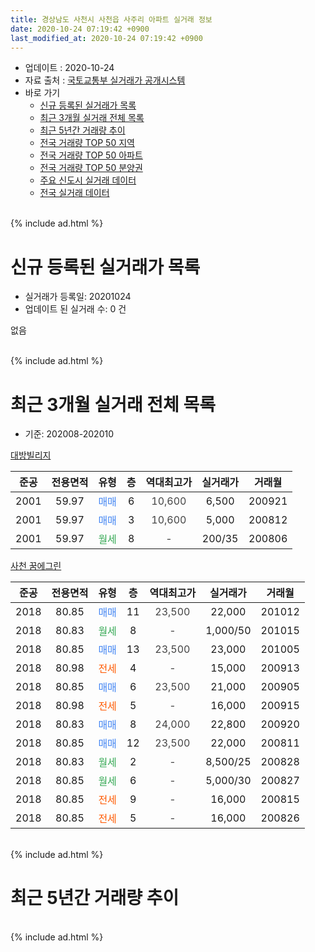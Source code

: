```yaml
---
title: 경상남도 사천시 사천읍 사주리 아파트 실거래 정보
date: 2020-10-24 07:19:42 +0900
last_modified_at: 2020-10-24 07:19:42 +0900
---
```


* 업데이트 : 2020-10-24
* 자료 출처 : [국토교통부 실거래가 공개시스템](http://rt.molit.go.kr)
* 바로 가기
    * [신규 등록된 실거래가 목록](#신규-등록된-실거래가-목록)
    * [최근 3개월 실거래 전체 목록](#최근-3개월-실거래-전체-목록)
    * [최근 5년간 거래량 추이](#최근-5년간-거래량-추이)
    * [전국 거래량 TOP 50 지역](https://inasie.github.io/apt-trade-info/최근-3개월-전국에서-가장-거래가-많이-발생한-지역)
    * [전국 거래량 TOP 50 아파트](https://inasie.github.io/apt-trade-info/최근-3개월-전국에서-가장-거래가-많이-발생한-아파트)
    * [전국 거래량 TOP 50 분양권](https://inasie.github.io/apt-trade-info/최근-3개월-전국에서-가장-거래가-많이-발생한-분양권)
    * [주요 신도시 실거래 데이터](https://inasie.github.io/apt-trade-info/주요-신도시)
    * [전국 실거래 데이터](https://inasie.github.io/apt-trade-info/전국)
<br>
{% include ad.html %}
<br>

# 신규 등록된 실거래가 목록
* 실거래가 등록일: 20201024
* 업데이트 된 실거래 수: 0 건

없음

<br>
{% include ad.html %}
<br>

# 최근 3개월 실거래 전체 목록
* 기준: 202008-202010


[대방빌리지](https://search.naver.com/search.naver?query=%EA%B2%BD%EC%83%81%EB%82%A8%EB%8F%84+%EC%82%AC%EC%B2%9C%EC%8B%9C+%EC%82%AC%EC%B2%9C%EC%9D%8D+%EC%82%AC%EC%A3%BC%EB%A6%AC+%EB%8C%80%EB%B0%A9%EB%B9%8C%EB%A6%AC%EC%A7%80)

|준공|전용면적|유형|층|역대최고가|실거래가|거래월|
|:---:|:---:|:---:|:---:|:---:|:---:|:---:|
|2001|59.97|<span style="color:#4285f3">매매</span>|6|<span style="color:#444444">10,600</span>|6,500|200921|
|2001|59.97|<span style="color:#4285f3">매매</span>|3|<span style="color:#444444">10,600</span>|5,000|200812|
|2001|59.97|<span style="color:#34a853">월세</span>|8|<span style="color:#444444">-</span>|200/35|200806|

[사천 꿈에그린](https://search.naver.com/search.naver?query=%EA%B2%BD%EC%83%81%EB%82%A8%EB%8F%84+%EC%82%AC%EC%B2%9C%EC%8B%9C+%EC%82%AC%EC%B2%9C%EC%9D%8D+%EC%82%AC%EC%A3%BC%EB%A6%AC+%EC%82%AC%EC%B2%9C+%EA%BF%88%EC%97%90%EA%B7%B8%EB%A6%B0)

|준공|전용면적|유형|층|역대최고가|실거래가|거래월|
|:---:|:---:|:---:|:---:|:---:|:---:|:---:|
|2018|80.85|<span style="color:#4285f3">매매</span>|11|<span style="color:#444444">23,500</span>|22,000|201012|
|2018|80.83|<span style="color:#34a853">월세</span>|8|<span style="color:#444444">-</span>|1,000/50|201015|
|2018|80.85|<span style="color:#4285f3">매매</span>|13|<span style="color:#444444">23,500</span>|23,000|201005|
|2018|80.98|<span style="color:#ff5a00">전세</span>|4|<span style="color:#444444">-</span>|15,000|200913|
|2018|80.85|<span style="color:#4285f3">매매</span>|6|<span style="color:#444444">23,500</span>|21,000|200905|
|2018|80.98|<span style="color:#ff5a00">전세</span>|5|<span style="color:#444444">-</span>|16,000|200915|
|2018|80.83|<span style="color:#4285f3">매매</span>|8|<span style="color:#444444">24,000</span>|22,800|200920|
|2018|80.85|<span style="color:#4285f3">매매</span>|12|<span style="color:#444444">23,500</span>|22,000|200811|
|2018|80.83|<span style="color:#34a853">월세</span>|2|<span style="color:#444444">-</span>|8,500/25|200828|
|2018|80.85|<span style="color:#34a853">월세</span>|6|<span style="color:#444444">-</span>|5,000/30|200827|
|2018|80.85|<span style="color:#ff5a00">전세</span>|9|<span style="color:#444444">-</span>|16,000|200815|
|2018|80.85|<span style="color:#ff5a00">전세</span>|5|<span style="color:#444444">-</span>|16,000|200826|


<br>
{% include ad.html %}
<br>

# 최근 5년간 거래량 추이


<div style="width:100%;">
    <canvas id="deal_progress" height="200"></canvas>
</div>

<script>
new Chart(document.getElementById("deal_progress"), {
    type: 'line',
    data: {
        labels: ['201510','201511','201512','201601','201602','201603','201604','201605','201606','201607','201608','201609','201610','201611','201612','201701','201702','201703','201704','201705','201706','201707','201708','201709','201710','201711','201712','201801','201802','201803','201804','201805','201806','201807','201808','201809','201810','201811','201812','201901','201902','201903','201904','201905','201906','201907','201908','201909','201910','201911','201912','202001','202002','202003','202004','202005','202006','202007','202008','202009','202010'],
        datasets: [{
            label: '매매',
            pointRadius: 1,
            data: [2, 1, 2, 0, 1, 1, 0, 2, 2, 1, 0, 0, 1, 0, 1, 0, 1, 1, 2, 1, 0, 3, 0, 1, 0, 1, 2, 1, 1, 1, 0, 3, 2, 4, 0, 2, 1, 1, 4, 10, 6, 11, 3, 2, 2, 4, 2, 4, 4, 3, 3, 1, 1, 6, 0, 2, 2, 5, 2, 3, 2],
            borderColor: "rgba(255, 201, 14, 1)",
            backgroundColor: "rgba(255, 201, 14, 0.5)",
            fill: false,
            lineTension: 0
        },{
            label: '전월세',
            pointRadius: 1,
            data: [3, 1, 0, 1, 1, 1, 1, 3, 3, 2, 1, 0, 0, 1, 0, 0, 0, 0, 0, 1, 1, 0, 0, 1, 0, 1, 1, 0, 2, 2, 0, 0, 1, 1, 0, 0, 1, 2, 6, 25, 19, 17, 5, 2, 4, 3, 5, 3, 2, 3, 4, 3, 7, 0, 1, 1, 1, 3, 5, 2, 1],
            borderColor: "rgba(0, 141, 185, 1)",
            backgroundColor: "rgba(0, 141, 185, 0.5)",
            fill: false,
            lineTension: 0
        }
        ]
    },
    options: {
        responsive: true,
        title: {
            display: false
        },
        tooltips: {
            mode: 'index',
            intersect: false
        },
        hover: {
            mode: 'nearest',
            intersect: true
        },
        scales: {
            xAxes: [{
                display: true,
                scaleLabel: {
                    display: true,
                    labelString: '년/월'
                }
            }],
            yAxes: [{
                display: true,
                ticks: {
                    suggestedMin: 0,
                },
                scaleLabel: {
                    display: true,
                    labelString: '실거래 수'
                }
            }]
        }
    }
});

</script>


<br>
{% include ad.html %}
<br>

